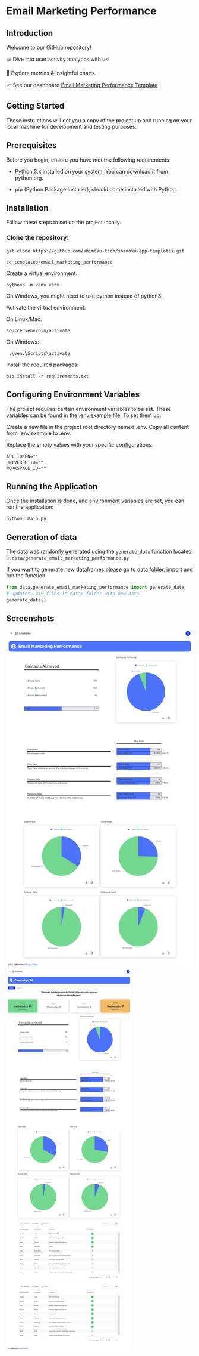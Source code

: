 # Email Marketing Performance

## Introduction

Welcome to our GitHub repository!

📊 Dive into user activity analytics with us!

🚀 Explore metrics & insightful charts.

📈 See our dashboard [Email Marketing Performance Template](https://shimoku.io/dac14dbb-226c-474d-8e5b-e0990bcbd5ef/overview?shared=true&token=50162748-caa6-11ee-a068-00155d66fd83)


## Getting Started

These instructions will get you a copy of the project up and running on your local machine for development and testing purposes.


## Prerequisites

Before you begin, ensure you have met the following requirements:

- Python 3.x installed on your system. You can download it from python.org.

- pip (Python Package Installer), should come installed with Python.


## Installation

Follow these steps to set up the project locally.


### Clone the repository:

```
git clone https://github.com/shimoku-tech/shimoku-app-templates.git
```
```
cd templates/email_marketing_performance
```

Create a virtual environment:

```
python3 -m venv venv
```

On Windows, you might need to use python instead of python3.

Activate the virtual environment:

On Linux/Mac:

```
source venv/bin/activate
```

On Windows:
```
 .\venv\Scripts\activate
```

Install the required packages:

```
pip install -r requirements.txt
```


## Configuring Environment Variables

The project requires certain environment variables to be set. These variables can be found in the .env.example file. To set them up:

Create a new file in the project root directory named .env.
Copy all content from .env.example to .env.

Replace the empty values with your specific configurations:
```
API_TOKEN=""
UNIVERSE_ID=""
WORKSPACE_ID=""
```


## Running the Application

Once the installation is done, and environment variables are set, you can run the application:

```
python3 main.py
```

## Generation of data

The data was randomly generated using the `generate_data` function located in `data/generate_email_marketing_performance.py`

If you want to generate new dataframes please go to data folder, import and run the function

```python
from data.generate_email_marketing_performance import generate_data
# updates .csv files in data/ folder with new data
generate_data()
```

## Screenshots

![Email Marketing Performance](img/email_marketing_performance.png)
![Email Marketing Performance](img/email_marketing_performance_campaign.png)